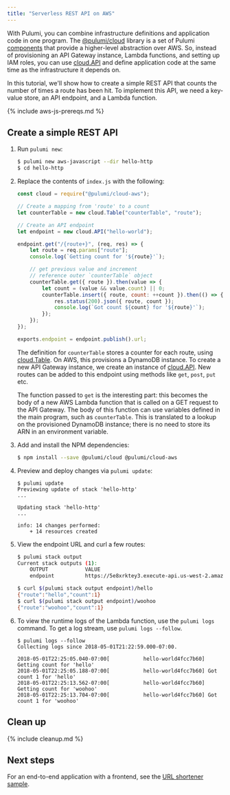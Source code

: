 ```yaml
---
title: "Serverless REST API on AWS"
---
```


With Pulumi, you can combine infrastructure definitions and application code in one program. The [@pulumi/cloud] library is a set of Pulumi [components](../reference/programming-model.html#components) that provide a higher-level abstraction over AWS. So, instead of provisioning an API Gateway instance, Lambda functions, and setting up IAM roles, you can use [cloud.API] and define application code at the same time as the infrastructure it depends on.

In this tutorial, we'll show how to create a simple REST API that counts the number of times a route has been hit. To implement this API, we need a key-value store, an API endpoint, and a Lambda function. 

{% include aws-js-prereqs.md %}

## Create a simple REST API

1.  Run `pulumi new`:

    ```bash
    $ pulumi new aws-javascript --dir hello-http
    $ cd hello-http
    ```

1.  Replace the contents of `index.js` with the following:

    ```javascript
    const cloud = require("@pulumi/cloud-aws");

    // Create a mapping from 'route' to a count
    let counterTable = new cloud.Table("counterTable", "route");

    // Create an API endpoint
    let endpoint = new cloud.API("hello-world");

    endpoint.get("/{route+}", (req, res) => {
        let route = req.params["route"];
        console.log(`Getting count for '${route}'`);

        // get previous value and increment
        // reference outer `counterTable` object
        counterTable.get({ route }).then(value => {
            let count = (value && value.count) || 0;
            counterTable.insert({ route, count: ++count }).then(() => {
                res.status(200).json({ route, count });
                console.log(`Got count ${count} for '${route}'`);
            });
        });
    });

    exports.endpoint = endpoint.publish().url;
    ```

    The definition for `counterTable` stores a counter for each route, using [cloud.Table]. On AWS, this provisions a DynamoDB instance. To create a new API Gateway instance, we create an instance of [cloud.API]. New routes can be added to this endpoint using methods like `get`, `post`, `put` etc.
       
    The function passed to `get` is the interesting part: this becomes the body of a new AWS Lambda function that is called on a GET request to the API Gateway. The body of this function can use variables defined in the main program, such as `counterTable`. This is translated to a lookup on the provisioned DynamoDB instance; there is no need to store its ARN in an environment variable.

1.  Add and install the NPM dependencies:

    ```bash
    $ npm install --save @pulumi/cloud @pulumi/cloud-aws
    ```

1.  Preview and deploy changes via `pulumi update`:

    ```
    $ pulumi update
    Previewing update of stack 'hello-http'
    ...

    Updating stack 'hello-http'
    ...

    info: 14 changes performed:
        + 14 resources created
    ```

1.  View the endpoint URL and curl a few routes:

    ```bash
    $ pulumi stack output 
    Current stack outputs (1):
        OUTPUT            VALUE
        endpoint          https://5e8xrktey3.execute-api.us-west-2.amazonaws.com/stage/
    
    $ curl $(pulumi stack output endpoint)/hello
    {"route":"hello","count":1}
    $ curl $(pulumi stack output endpoint)/woohoo
    {"route":"woohoo","count":1}
    ```

1.  To view the runtime logs of the Lambda function, use the `pulumi logs` command. To get a log stream, use `pulumi logs --follow`.

    ```
    $ pulumi logs --follow
    Collecting logs since 2018-05-01T21:22:59.000-07:00.

    2018-05-01T22:25:05.040-07:00[           hello-world4fcc7b60] Getting count for 'hello'
    2018-05-01T22:25:05.188-07:00[           hello-world4fcc7b60] Got count 1 for 'hello'
    2018-05-01T22:25:13.562-07:00[           hello-world4fcc7b60] Getting count for 'woohoo'
    2018-05-01T22:25:13.704-07:00[           hello-world4fcc7b60] Got count 1 for 'woohoo'
    ```

## Clean up

{% include cleanup.md %}

## Next steps

For an end-to-end application with a frontend, see the [URL shortener sample](https://github.com/pulumi/examples/tree/master/cloud-ts-url-shortener).

<!-- LINKS -->
[@pulumi/cloud]: ../reference/cloud.html
[cloud.API]: ../reference/pkg/nodejs/@pulumi/cloud-aws/index.html#API
[cloud.Table]: ../reference/pkg/nodejs/@pulumi/cloud-aws/index.html#Table
<!-- END LINKS -->
